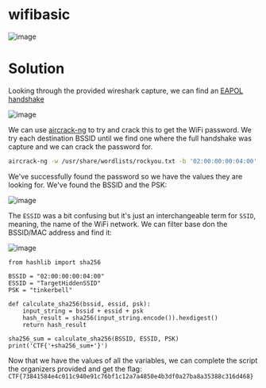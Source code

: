 # wifibasic

![image](https://github.com/LazyTitan33/CTF-Writeups/assets/80063008/3c2d637c-885f-43e5-ae85-f4b096d0e6b8)

# Solution

Looking through the provided wireshark capture, we can find an [EAPOL handshake](https://networklessons.com/cisco/ccnp-encor-350-401/wpa-and-wpa2-4-way-handshake)

![image](https://github.com/LazyTitan33/CTF-Writeups/assets/80063008/7b2da0ed-71fe-48df-843a-5d902989abc9)

We can use [aircrack-ng](https://www.aircrack-ng.org/) to try and crack this to get the WiFi password. We try each destination BSSID until we find one where the full handshake was capture and we can crack the password for.

```bash
aircrack-ng -w /usr/share/wordlists/rockyou.txt -b '02:00:00:00:04:00' wifibasic.cap
```

We've successfully found the password so we have the values they are looking for. We've found the BSSID and the PSK:  

![image](https://github.com/LazyTitan33/CTF-Writeups/assets/80063008/55696f45-da9a-4d70-92b2-ccbcb43cf363)

The `ESSID` was a bit confusing but it's just an interchangeable term for `SSID`, meaning, the name of the WiFi network. We can filter base don the BSSID/MAC address and find it:  

![image](https://github.com/LazyTitan33/CTF-Writeups/assets/80063008/979bf5f3-7015-4586-b453-68949ac064f2)

```python3
from hashlib import sha256

BSSID = "02:00:00:00:04:00"
ESSID = "TargetHiddenSSID"
PSK = "tinkerbell"

def calculate_sha256(bssid, essid, psk):
    input_string = bssid + essid + psk
    hash_result = sha256(input_string.encode()).hexdigest()
    return hash_result
    
sha256_sum = calculate_sha256(BSSID, ESSID, PSK)
print('CTF{'+sha256_sum+'}')
```
Now that we have the values of all the variables, we can complete the script the organizers provided and get the flag:  
`CTF{73841584e4c011c940e91c76bf1c12a7a4850e4b3df0a27ba8a35388c316d468}`
